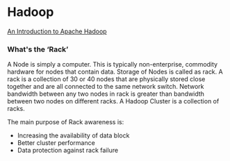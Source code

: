 # Hadoop

[An Introduction to Apache Hadoop](https://opensource.com/life/14/8/intro-apache-hadoop-big-data)

### What's the ‘Rack’
A Node is simply a computer. This is typically non-enterprise, commodity hardware for nodes that contain data. Storage of Nodes is called as rack. A rack is a collection of 30 or 40 nodes that are physically stored close together and are all connected to the same network switch. Network bandwidth between any two nodes in rack is greater than bandwidth between two nodes on different racks. A Hadoop Cluster is a collection of racks.

The main purpose of Rack awareness is:

- Increasing the availability of data block
- Better cluster performance
- Data protection against rack failure
